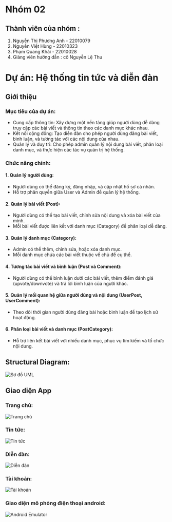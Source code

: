 # Nhóm 02

## Thành viên của nhóm :

1. Nguyễn Thị Phương Anh - 22010079
2. Nguyễn Việt Hùng - 22010323
3. Phạm Quang Khải - 22010028
4. Giảng viên hướng dẫn : cô Nguyễn Lệ Thu

# Dự án: Hệ thống tin tức và diễn đàn

## Giới thiệu
### Mục tiêu của dự án:
- Cung cấp thông tin: Xây dựng một nền tảng giúp người dùng dễ dàng truy cập các bài viết và thông tin theo các danh mục khác nhau.
- Kết nối cộng đồng: Tạo diễn đàn cho phép người dùng đăng bài viết, bình luận, và tương tác với các nội dung của nhau.
- Quản lý và duy trì: Cho phép admin quản lý nội dung bài viết, phân loại danh mục, và thực hiện các tác vụ quản trị hệ thống.
### Chức năng chính:
#### 1. Quản lý người dùng:
- Người dùng có thể đăng ký, đăng nhập, và cập nhật hồ sơ cá nhân.
- Hỗ trợ phân quyền giữa User và Admin để quản lý hệ thống.
#### 2. Quản lý bài viết (Post):
- Người dùng có thể tạo bài viết, chỉnh sửa nội dung và xóa bài viết của mình.
- Mỗi bài viết được liên kết với danh mục (Category) để phân loại dễ dàng.
#### 3. Quản lý danh mục (Category):
- Admin có thể thêm, chỉnh sửa, hoặc xóa danh mục.
- Mỗi danh mục chứa các bài viết thuộc về chủ đề cụ thể.
#### 4. Tương tác bài viết và bình luận (Post và Comment):
- Người dùng có thể bình luận dưới các bài viết, thêm điểm đánh giá (upvote/downvote) và trả lời bình luận của người khác.
#### 5. Quản lý mối quan hệ giữa người dùng và nội dung (UserPost, UserComment):
- Theo dõi thời gian người dùng đăng bài hoặc bình luận để tạo lịch sử hoạt động.
#### 6. Phân loại bài viết và danh mục (PostCategory):
- Hỗ trợ liên kết bài viết với nhiều danh mục, phục vụ tìm kiếm và tổ chức nội dung.

## Structural Diagram:
![Sơ đồ UML](./img/UML.drawio.png)

## Giao diện App

### Trang chủ:
![Trang chủ](./img/trangchu.jpg)

### Tin tức:
![Tin tức](./img/tintuc.jpg)

### Diễn đàn:
![Diễn đàn](./img/diendan.jpg)

### Tài khoản:
![Tài khoản](./img/tintuc.jpg)

### Giao diện mô phỏng điện thoại android:
![Android Emulator](./img/android_emu.png)